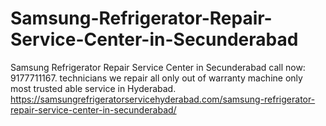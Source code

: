 # Samsung-Refrigerator-Repair-Service-Center-in-Secunderabad
Samsung Refrigerator Repair Service Center in Secunderabad call now: 9177711167. technicians we repair all only out of warranty machine only most trusted able service in Hyderabad.   https://samsungrefrigeratorservicehyderabad.com/samsung-refrigerator-repair-service-center-in-secunderabad/
